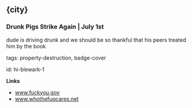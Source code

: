 ## {city}

### Drunk Pigs Strike Again | July 1st

dude is driving drunk and we should be so thankful that his peers treated him by the book

tags: property-destruction, badge-cover

id: hi-blewark-1

**Links**

* www.fuckyou.gov
* www.whothefuqcares.net


